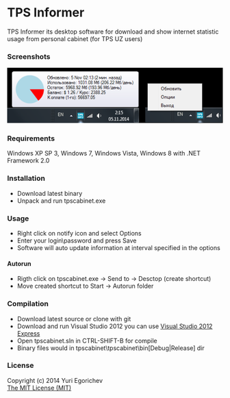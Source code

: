 TPS Informer
==========
TPS Informer its desktop software for download and show internet statistic usage from personal cabinet (for TPS UZ users)

### Screenshots
![TPS Informer screenshot](screenshots/tpsinformer.png?raw=true "TPS Informer screenshot")

### Requirements
Windows XP SP 3, Windows 7, Windows Vista, Windows 8 with .NET Framework 2.0

### Installation 
- Download latest binary
- Unpack and run tpscabinet.exe

### Usage
- Right click on notify icon and select Options
- Enter your login\password and press Save
- Software will auto update information at interval specified in the options

#### Autorun
- Rigth click on tpscabinet.exe -> Send to -> Desctop (create shortcut)
- Move created shortcut to Start -> Autorun folder 

### Compilation
- Download latest source or clone with git
- Download and run Visual Studio 2012 you can use [Visual Studio 2012 Express](http://www.microsoft.com/download/details.aspx?id=34673)
- Open tpscabinet.sln in CTRL-SHIFT-B for compile
- Binary files would in tpscabinet\tpscabinet\bin\[Debug|Release] dir

### License
Copyright (c) 2014 Yuri Egorichev  
[The MIT License (MIT)](LICENSE)



